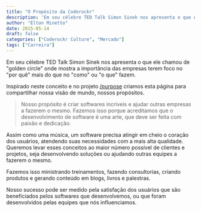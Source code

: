 ```yaml
---
title: "O Propósito da Coderockr"
description: 'Em seu célebre TED Talk Simon Sinek nos apresenta o que ele chamou de "golden circle" onde mostra a importância das empresas terem foco no "por quê" mais do que...'
author: "Elton Minetto"
date: 2015-05-14
draft: false
categories: ["Coderockr Culture", "Mercado"]
tags: ["Carreira"]
---
```


Em seu célebre TED Talk Simon Sinek nos apresenta o que ele chamou de "golden circle" onde mostra a importância das empresas terem foco no "por quê" mais do que no "como" ou "o que" fazem.

Inspirado neste conceito e no projeto [/purpose](http://slashpurpose.org/) criamos esta página para compartilhar nossa visão de mundo, nossos propósitos.

> Nosso propósito é criar softwares incríveis e ajudar outras empresas a fazerem o mesmo. Fazemos isso porque acreditamos que o desenvolvimento de software é uma arte, que deve ser feita com paixão e dedicação.

Assim como uma música, um software precisa atingir em cheio o coração dos usuários, atendendo suas necessidades com a mais alta qualidade.
Queremos levar esses conceitos ao maior número possível de clientes e projetos, seja desenvolvendo soluções ou ajudando outras equipes a fazerem o mesmo.

Fazemos isso ministrando treinamentos, fazendo consultorias, criando produtos e gerando conteúdo em blogs, livros e palestras.

Nosso sucesso pode ser medido pela satisfação dos usuários que são beneficiados pelos softwares que desenvolvemos, ou que foram desenvolvidos pelas equipes que nós influenciamos.
